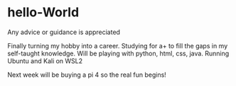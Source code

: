 # hello-World
Any advice or guidance is appreciated

Finally turning my hobby into a career. Studying for a+ to fill the gaps in my self-taught knowledge.
Will be playing with python, html, css, java.
Running Ubuntu and Kali on WSL2

Next week will be buying a pi 4 so the real fun begins!
